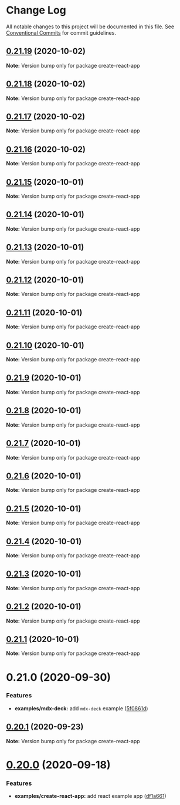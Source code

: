 # Change Log

All notable changes to this project will be documented in this file.
See [Conventional Commits](https://conventionalcommits.org) for commit guidelines.

## [0.21.19](https://github.com/natura-cosmeticos/natds-js/compare/v0.21.18...v0.21.19) (2020-10-02)

**Note:** Version bump only for package create-react-app





## [0.21.18](https://github.com/natura-cosmeticos/natds-js/compare/v0.21.17...v0.21.18) (2020-10-02)

**Note:** Version bump only for package create-react-app





## [0.21.17](https://github.com/natura-cosmeticos/natds-js/compare/v0.21.16...v0.21.17) (2020-10-02)

**Note:** Version bump only for package create-react-app





## [0.21.16](https://github.com/natura-cosmeticos/natds-js/compare/v0.21.15...v0.21.16) (2020-10-02)

**Note:** Version bump only for package create-react-app





## [0.21.15](https://github.com/natura-cosmeticos/natds-js/compare/v0.21.14...v0.21.15) (2020-10-01)

**Note:** Version bump only for package create-react-app





## [0.21.14](https://github.com/natura-cosmeticos/natds-js/compare/v0.21.13...v0.21.14) (2020-10-01)

**Note:** Version bump only for package create-react-app





## [0.21.13](https://github.com/natura-cosmeticos/natds-js/compare/v0.21.12...v0.21.13) (2020-10-01)

**Note:** Version bump only for package create-react-app





## [0.21.12](https://github.com/natura-cosmeticos/natds-js/compare/v0.21.11...v0.21.12) (2020-10-01)

**Note:** Version bump only for package create-react-app





## [0.21.11](https://github.com/natura-cosmeticos/natds-js/compare/v0.21.10...v0.21.11) (2020-10-01)

**Note:** Version bump only for package create-react-app





## [0.21.10](https://github.com/natura-cosmeticos/natds-js/compare/v0.21.9...v0.21.10) (2020-10-01)

**Note:** Version bump only for package create-react-app





## [0.21.9](https://github.com/natura-cosmeticos/natds-js/compare/v0.21.8...v0.21.9) (2020-10-01)

**Note:** Version bump only for package create-react-app





## [0.21.8](https://github.com/natura-cosmeticos/natds-js/compare/v0.21.7...v0.21.8) (2020-10-01)

**Note:** Version bump only for package create-react-app





## [0.21.7](https://github.com/natura-cosmeticos/natds-js/compare/v0.21.6...v0.21.7) (2020-10-01)

**Note:** Version bump only for package create-react-app





## [0.21.6](https://github.com/natura-cosmeticos/natds-js/compare/v0.21.5...v0.21.6) (2020-10-01)

**Note:** Version bump only for package create-react-app





## [0.21.5](https://github.com/natura-cosmeticos/natds-js/compare/v0.21.4...v0.21.5) (2020-10-01)

**Note:** Version bump only for package create-react-app





## [0.21.4](https://github.com/natura-cosmeticos/natds-js/compare/v0.21.3...v0.21.4) (2020-10-01)

**Note:** Version bump only for package create-react-app





## [0.21.3](https://github.com/natura-cosmeticos/natds-js/compare/v0.21.2...v0.21.3) (2020-10-01)

**Note:** Version bump only for package create-react-app





## [0.21.2](https://github.com/natura-cosmeticos/natds-js/compare/v0.21.1...v0.21.2) (2020-10-01)

**Note:** Version bump only for package create-react-app





## [0.21.1](https://github.com/natura-cosmeticos/natds-js/compare/v0.21.0...v0.21.1) (2020-10-01)

**Note:** Version bump only for package create-react-app





# 0.21.0 (2020-09-30)


### Features

* **examples/mdx-deck:** add `mdx-deck` example ([5f0861d](https://github.com/natura-cosmeticos/natds-js/commit/5f0861d1199626b1dc7a22771c558b890ed90f81))





## [0.20.1](https://github.com/natura-cosmeticos/natds-js/compare/v0.20.0...v0.20.1) (2020-09-23)

**Note:** Version bump only for package create-react-app





# [0.20.0](https://github.com/natura-cosmeticos/natds-js/compare/v0.19.1...v0.20.0) (2020-09-18)


### Features

* **examples/create-react-app:** add react example app ([df1a661](https://github.com/natura-cosmeticos/natds-js/commit/df1a6613b7b99e03abb7171d1422531803f50465))
